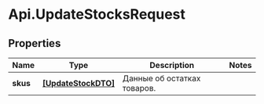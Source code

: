 # Api.UpdateStocksRequest

## Properties

Name | Type | Description | Notes
------------ | ------------- | ------------- | -------------
**skus** | [**[UpdateStockDTO]**](UpdateStockDTO.md) | Данные об остатках товаров.  | 


